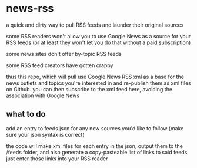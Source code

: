 # news-rss
a quick and dirty way to pull RSS feeds and launder their original sources

some RSS readers won't allow you to use Google News as a source for your RSS feeds (or at least they won't let you do that without a paid subscription)

some news sites don't offer by-topic RSS feeds

some RSS feed creators have gotten crappy

thus this repo, which will pull use Google News RSS xml as a base for the news outlets and topics you're interested in and re-publish them as xml files on Github.  you can then subscribe to the xml feed here, avoiding the association with Google News

## what to do
add an entry to feeds.json for any new sources you'd like to follow (make sure your json syntax is correct)

the code will make xml files for each entry in the json, output them to the /feeds folder, and also generate a copy-pasteable list of links to said feeds. just enter those links into your RSS reader
